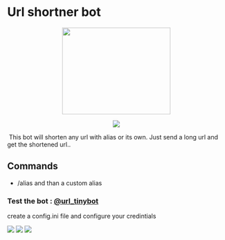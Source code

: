 

# Url shortner bot

<p align="center">
  <a href="https://www.python.org">
    <img src="https://i.imgur.com/wMG9viI.png" height = 200 width = 250>
  </a>
</p>



<p align="center">
  <a href="https://www.python.org">
    <img src="http://ForTheBadge.com/images/badges/made-with-python.svg">
  </a>
</p>	

​	  This bot will shorten any url with alias or its own. Just send a long url and get the shortened url..

## Commands 

- /alias and than a custom alias

### Test  the bot : [@url_tinybot](“telegram.me/url_tinybot”)

create a config.ini file and configure your credintials

<p align="middle">

<img src="https://badgen.net/badge/Name/iniyanv/green?icon=awesome&labelColor=black"></a>
<a href="https://telegram.dog/who_am_I_2006"><img src="https://img.shields.io/badge/Telegram-blue.svg?logo=telegram"></a>
<a href="https://github.com/iniyanv"><img src="https://badgen.net/badge/Follow%20on%20/GitHub/80FF00?icon=github&labelColor=black"></a>
<p align="left">
</p>











